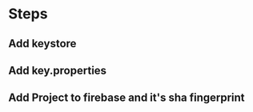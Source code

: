# Steps

## Add keystore

## Add key.properties

## Add Project to firebase and it's sha fingerprint
